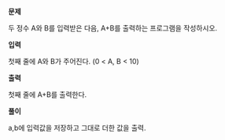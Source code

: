 **문제**

두 정수 A와 B를 입력받은 다음, A+B를 출력하는 프로그램을 작성하시오.


**입력**

첫째 줄에 A와 B가 주어진다. (0 < A, B < 10)

**출력**

첫째 줄에 A+B를 출력한다.


**풀이**

a,b에 입력값을 저장하고 그대로 더한 값을 출력.